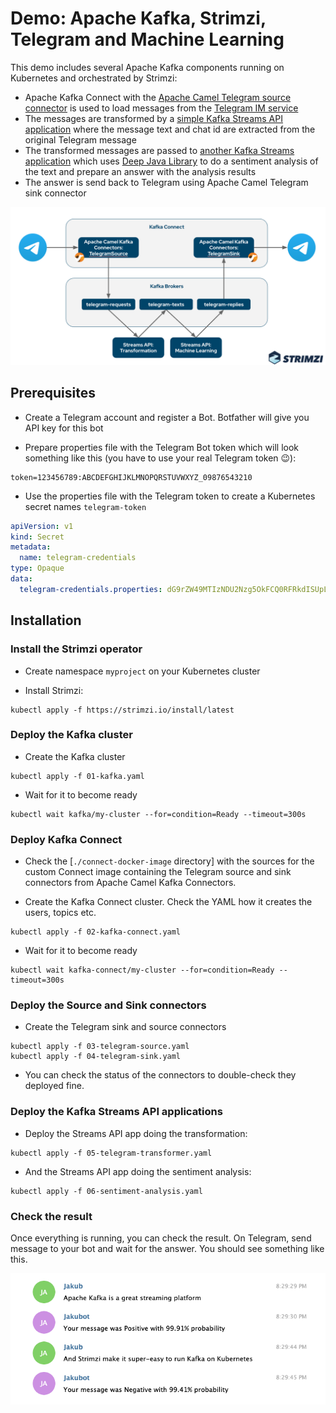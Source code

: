# Demo: Apache Kafka, Strimzi, Telegram and Machine Learning

This demo includes several Apache Kafka components running on Kubernetes and orchestrated by Strimzi:
* Apache Kafka Connect with the [Apache Camel Telegram source connector](https://camel.apache.org/camel-kafka-connector/latest/) is used to load messages from the [Telegram IM service](https://telegram.org/)
* The messages are transformed by a [simple Kafka Streams API application](./telegram-transformer/) where the message text and chat id are extracted from the original Telegram message
* The transformed messages are passed to [another Kafka Streams application](./sentiment-analysis/) which uses [Deep Java Library](https://djl.ai/) to do a sentiment analysis of the text and prepare an answer with the analysis results
* The answer is send back to Telegram using Apache Camel Telegram sink connector

![Diagram](./assets/diagram.png)

## Prerequisites

* Create a Telegram account and register a Bot.
Botfather will give you API key for this bot

* Prepare properties file with the Telegram Bot token which will look something like this (you have to use your real Telegram token 😉):
```properties
token=123456789:ABCDEFGHIJKLMNOPQRSTUVWXYZ_09876543210
```

* Use the properties file with the Telegram token to create a Kubernetes secret names `telegram-token`
```yaml
apiVersion: v1
kind: Secret
metadata:
  name: telegram-credentials
type: Opaque
data:
  telegram-credentials.properties: dG9rZW49MTIzNDU2Nzg5OkFCQ0RFRkdISUpLTE1OT1BRUlNUVVZXWFlaXzA5ODc2NTQzMjEw
```

## Installation

### Install the Strimzi operator

* Create namespace `myproject` on your Kubernetes cluster

* Install Strimzi:
```
kubectl apply -f https://strimzi.io/install/latest
```

### Deploy the Kafka cluster

* Create the Kafka cluster
```
kubectl apply -f 01-kafka.yaml
```

* Wait for it to become ready
```
kubectl wait kafka/my-cluster --for=condition=Ready --timeout=300s
```

### Deploy Kafka Connect

* Check the [`./connect-docker-image` directory] with the sources for the custom Connect image containing the Telegram source and sink connectors from Apache Camel Kafka Connectors.

* Create the Kafka Connect cluster. Check the YAML how it creates the users, topics etc.
```
kubectl apply -f 02-kafka-connect.yaml
```

* Wait for it to become ready
```
kubectl wait kafka-connect/my-cluster --for=condition=Ready --timeout=300s
```

### Deploy the Source and Sink connectors

* Create the Telegram sink and source connectors
```
kubectl apply -f 03-telegram-source.yaml
kubectl apply -f 04-telegram-sink.yaml
```

* You can check the status of the connectors to double-check they deployed fine.

### Deploy the Kafka Streams API applications

* Deploy the Streams API app doing the transformation:
```
kubectl apply -f 05-telegram-transformer.yaml
```

* And the Streams API app doing the sentiment analysis:
```
kubectl apply -f 06-sentiment-analysis.yaml
```

### Check the result

Once everything is running, you can check the result. On Telegram, send message to your bot and wait for the answer. You should see something like this.

![Example](./assets/example.png)